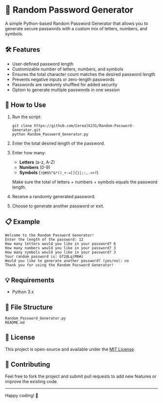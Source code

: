 # 🔐 Random Password Generator

A simple Python-based Random Password Generator that allows you to generate secure passwords with a custom mix of letters, numbers, and symbols.

## 🛠 Features

- User-defined password length
- Customizable number of letters, numbers, and symbols
- Ensures the total character count matches the desired password length
- Prevents negative inputs or zero-length passwords
- Passwords are randomly shuffled for added security
- Option to generate multiple passwords in one session

## 🚀 How to Use

1. Run the script:
   ```
   git clone https://github.com/Cerealk231/Random-Password-Generator.git
   python Random_Password_Generator.py
   ```

2. Enter the total desired length of the password.

3. Enter how many:
   - **Letters** (a-z, A-Z)
   - **Numbers** (0-9)
   - **Symbols** (`!@#$%^&*()_+-=[]{}|;:,.<>?`)

   Make sure the total of letters + numbers + symbols equals the password length.

4. Receive a randomly generated password.

5. Choose to generate another password or exit.

## 📋 Example

```
Welcome to the Random Password Generator!
Enter the length of the password: 12
How many letters would you like in your password? 6
How many numbers would you like in your password? 3
How many symbols would you like in your password? 3
Your random password is: Gf2@Lq)M8#z
Would you like to generate another password? (yes/no): no
Thank you for using the Random Password Generator!
```

## 💡 Requirements

- Python 3.x

## 📂 File Structure

```
Random_Password_Generator.py
README.md
```

## 📜 License

This project is open-source and available under the [MIT License](https://opensource.org/licenses/MIT).

## 🤝 Contributing

Feel free to fork the project and submit pull requests to add new features or improve the existing code.

---

Happy coding! 🔐

